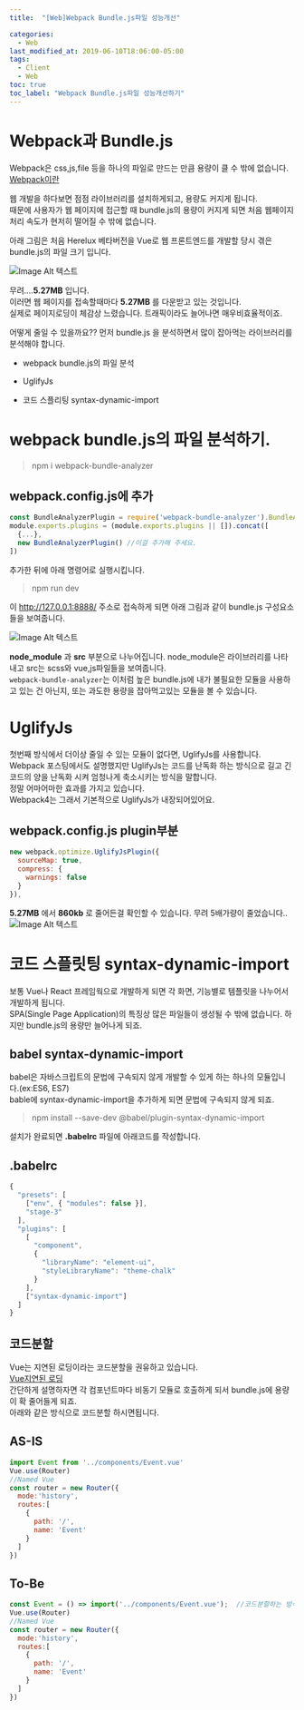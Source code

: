 ```yaml
---
title:  "[Web]Webpack Bundle.js파일 성능개선"

categories:
  - Web
last_modified_at: 2019-06-10T18:06:00-05:00
tags:
  - Client
  - Web
toc: true
toc_label: "Webpack Bundle.js파일 성능개선하기"
---
```


# Webpack과 Bundle.js
Webpack은 css,js,file 등을 하나의 파일로 만드는 만큼 용량이 클 수 밖에 없습니다.  
[Webpack이란](https://drhot552.github.io/web/Webpack%EC%9D%B4%EB%9E%80/)  

웹 개발을 하다보면 점점 라이브러리를 설치하게되고, 용량도 커지게 됩니다.  
때문에 사용자가 웹 페이지에 접근할 때 bundle.js의 용량이 커지게 되면 처음 웹페이지 처리 속도가 현저히 떨어질 수 밖에 없습니다.  


아래 그림은 처음 Herelux 베타버전을 Vue로 웹 프론트엔드를 개발할 당시 겪은 bundle.js의 파일 크기 입니다.  


![Image Alt 텍스트](/assets/img/web/bundle_1.png)

무려....**5.27MB** 입니다.  
이러면 웹 페이지를 접속할때마다 **5.27MB** 를 다운받고 있는 것입니다.  
실제로 페이지로딩이 체감상 느렸습니다. 트래픽이라도 늘어나면 매우비효율적이죠.

어떻게 줄일 수 있을까요?? 먼저 bundle.js 을 분석하면서 많이 잡아먹는 라이브러리를 분석해야 합니다.

* webpack bundle.js의 파일 분석

* UglifyJs

* 코드 스플리팅 syntax-dynamic-import

# webpack bundle.js의 파일 분석하기.
> npm i webpack-bundle-analyzer

## webpack.config.js에 추가
```js
const BundleAnalyzerPlugin = require('webpack-bundle-analyzer').BundleAnalyzerPlugin;
module.exports.plugins = (module.exports.plugins || []).concat([
  {...},
  new BundleAnalyzerPlugin() //이걸 추가해 주세요.
])
```
추가한 뒤에 아래 명령어로 실행시킵니다.  

> npm run dev

이 http://127.0.0.1:8888/ 주소로 접속하게 되면 아래 그림과 같이 bundle.js 구성요소들을 보여줍니다.

![Image Alt 텍스트](/assets/img/web/bundle_2.png)

**node_module** 과 **src** 부분으로 나누어집니다. node_module은 라이브러리를 나타내고 src는 scss와 vue,js파일들을 보여줍니다.  
`webpack-bundle-analyzer`는 이처럼 높은 bundle.js에 내가 불필요한 모듈을 사용하고 있는 건 아닌지, 또는 과도한 용량을 잡아먹고있는 모듈을 볼 수 있습니다.

# UglifyJs
첫번째 방식에서 더이상 줄일 수 있는 모듈이 없다면, UglifyJs를 사용합니다.
Webpack 포스팅에서도 설명했지만 UglifyJs는 코드를 난독화 하는 방식으로 길고 긴 코드의 양을 난독화 시켜 엄청나게 축소시키는 방식을 말합니다.  
정말 어마어마한 효과를 가지고 있습니다.  
Webpack4는 그래서 기본적으로 UglifyJs가 내장되어있어요.  

## webpack.config.js plugin부분
```js
new webpack.optimize.UglifyJsPlugin({
  sourceMap: true,
  compress: {
    warnings: false
  }
}),
```
**5.27MB** 에서 **860kb** 로 줄어든걸 확인할 수 있습니다. 무려 5배가량이 줄었습니다..
![Image Alt 텍스트](/assets/img/web/bundle_3.png)

# 코드 스플릿팅 syntax-dynamic-import
보통 Vue나 React 프레임웍으로 개발하게 되면 각 화면, 기능별로 템플릿을 나누어서 개발하게 됩니다.  
SPA(Single Page Application)의 특징상 많은 파일들이 생성될 수 밖에 없습니다. 하지만 bundle.js의 용량만 늘어나게 되죠.  

## babel syntax-dynamic-import
babel은 자바스크립트의 문법에 구속되지 않게 개발할 수 있게 하는 하나의 모듈입니다.(ex:ES6, ES7)  
bable에 syntax-dynamic-import을 추가하게 되면 문법에 구속되지 않게 되죠.

> npm install --save-dev @babel/plugin-syntax-dynamic-import

설치가 완료되면 **.babelrc** 파일에 아래코드를 작성합니다.
## .babelrc
```js
{
  "presets": [
    ["env", { "modules": false }],
    "stage-3"
  ],
  "plugins": [
    [
      "component",
      {
        "libraryName": "element-ui",
        "styleLibraryName": "theme-chalk"
      }
    ],
    ["syntax-dynamic-import"]
  ]
}
```
## 코드분할
Vue는 지연된 로딩이라는 코드분할을 권유하고 있습니다.  
[Vue지연된 로딩](https://router.vuejs.org/kr/guide/advanced/lazy-loading.html)  
간단하게 설명하자면 각 컴포넌트마다 비동기 모듈로 호출하게 되서 bundle.js에 용량이 확 줄어들게 되죠.  
아래와 같은 방식으로 코드분할 하시면됩니다.

## AS-IS
```js
import Event from '../components/Event.vue'
Vue.use(Router)
//Named Vue
const router = new Router({
  mode:'history',
  routes:[
    {
      path: '/',
      name: 'Event'
    }
  ]
})
```
## To-Be
```js
const Event = () => import('../components/Event.vue');  //코드분할하는 방식의 선언입니다.
Vue.use(Router)
//Named Vue
const router = new Router({
  mode:'history',
  routes:[
    {
      path: '/',
      name: 'Event'
    }
  ]
})
```
